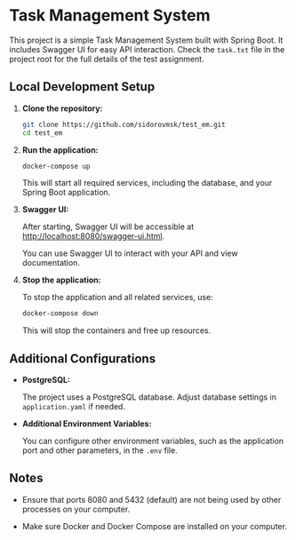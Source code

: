 # Task Management System

This project is a simple Task Management System built with Spring Boot. It includes Swagger UI for easy API interaction.
Check the `task.txt` file in the project root for the full details of the test assignment.

## Local Development Setup

1. **Clone the repository:**

    ```bash
    git clone https://github.com/sidorovmsk/test_em.git
    cd test_em
    ```

2. **Run the application:**

    ```bash
    docker-compose up
    ```

   This will start all required services, including the database, and your Spring Boot application.

3. **Swagger UI:**

   After starting, Swagger UI will be accessible
   at [http://localhost:8080/swagger-ui.html](http://localhost:8080/swagger-ui.html).

   You can use Swagger UI to interact with your API and view documentation.

4. **Stop the application:**

   To stop the application and all related services, use:

    ```bash
    docker-compose down
    ```

   This will stop the containers and free up resources.

## Additional Configurations

- **PostgreSQL:**

  The project uses a PostgreSQL database. Adjust database settings in `application.yaml` if needed.

- **Additional Environment Variables:**

  You can configure other environment variables, such as the application port and other parameters, in the `.env` file.

## Notes

- Ensure that ports 8080 and 5432 (default) are not being used by other processes on your computer.

- Make sure Docker and Docker Compose are installed on your computer.
